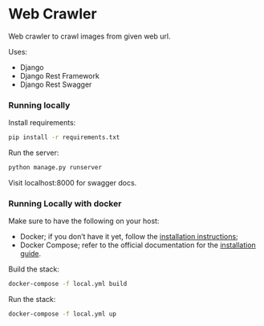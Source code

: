 
# Web Crawler

Web crawler to crawl images from given web url.

Uses:

* Django
* Django Rest Framework
* Django Rest Swagger

### Running locally

Install requirements:

```sh
pip install -r requirements.txt
```

Run the server:

```sh
python manage.py runserver
```

Visit localhost:8000 for swagger docs.

### Running Locally with docker

Make sure to have the following on your host:

* Docker; if you don’t have it yet, follow the [installation instructions](https://docs.docker.com/install/#supported-platforms);
* Docker Compose; refer to the official documentation for the [installation guide](https://docs.docker.com/compose/install/).

Build the stack:

```sh
docker-compose -f local.yml build
```

Run the stack:

```sh
docker-compose -f local.yml up
```
